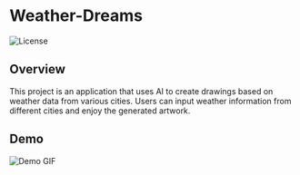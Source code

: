 # Weather-Dreams
![License](https://img.shields.io/github/license/MrNaruko/Weather-Dreams.svg?style=flat-square&label=license&color=blue&logo=apache)

## Overview
This project is an application that uses AI to create drawings based on weather data from various cities.
Users can input weather information from different cities and enjoy the generated artwork.

## Demo
![Demo GIF](URL-to-demo.gif)
